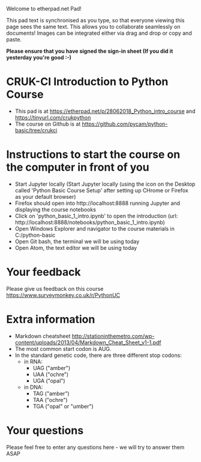 Welcome to etherpad.net Pad!

This pad text is synchronised as you type, so that everyone viewing this page sees the same text.
This allows you to collaborate seamlessly on documents!
Images can be integrated either via drag and drop or copy and paste.

**Please ensure that you have signed the sign-in sheet (If you did it yesterday you're good :-)**


# CRUK-CI Introduction to Python Course

- This pad is at https://etherpad.net/p/28062018_Python_intro_course and https://tinyurl.com/crukpython
- The course on Github is at https://github.com/pycam/python-basic/tree/crukci


# Instructions to start the course on the computer in front of you

- Start Jupyter locally (Start Jupyter locally (using the icon on the Desktop called 'Python Basic Course Setup' after setting up CHrome or Firefox as your default browser)
- Firefox should open into http://localhost:8888 running Jupyter and displaying the course notebooks
- Click on 'python_basic_1_intro.ipynb' to open the introduction (url: http://localhost:8888/notebooks/python_basic_1_intro.ipynb)
- Open Windows Explorer and navigator to the course materials in C:/python-basic
- Open Git bash, the terminal we will be using today
- Open Atom, the text editor we will be using today


# Your feedback
Please give us feedback on this course https://www.surveymonkey.co.uk/r/PythonUC

# Extra information

- Markdown cheatsheet http://stationinthemetro.com/wp-content/uploads/2013/04/Markdown_Cheat_Sheet_v1-1.pdf
- The most common start codon is AUG.
- In the standard genetic code, there are three different stop codons:
  - in RNA:
    - UAG ("amber")
    - UAA ("ochre")
    - UGA ("opal")
  - in DNA:
    - TAG ("amber")
    - TAA ("ochre")
    - TGA ("opal" or "umber")


# Your questions
Please feel free to enter any questions here - we will try to answer them ASAP

